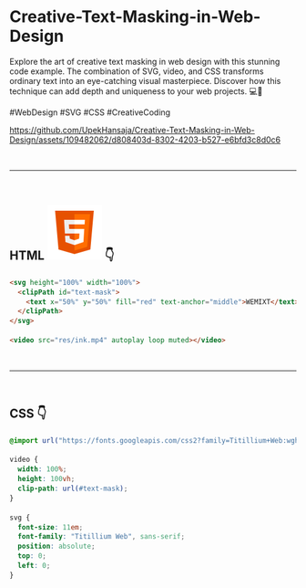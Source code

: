 # Creative-Text-Masking-in-Web-Design

Explore the art of creative text masking in web design with this stunning code example. The combination of SVG, video, and CSS transforms ordinary text into an eye-catching visual masterpiece. Discover how this technique can add depth and uniqueness to your web projects. 💻🎨

#WebDesign #SVG #CSS #CreativeCoding

https://github.com/UpekHansaja/Creative-Text-Masking-in-Web-Design/assets/109482062/d808403d-8302-4203-b527-e6bfd3c8d0c6

<br/>
<hr>
<br/>

## HTML  <img src="./res/html.svg" alt="html" title="HTML5"/>  👇

```html
<svg height="100%" width="100%">
  <clipPath id="text-mask">
    <text x="50%" y="50%" fill="red" text-anchor="middle">WEMIXT</text>
  </clipPath>
</svg>

<video src="res/ink.mp4" autoplay loop muted></video>
```

<br/>
<hr>
<br/>

## CSS 👇

```css
@import url("https://fonts.googleapis.com/css2?family=Titillium+Web:wght@900&display=swap");

video {
  width: 100%;
  height: 100vh;
  clip-path: url(#text-mask);
}

svg {
  font-size: 11em;
  font-family: "Titillium Web", sans-serif;
  position: absolute;
  top: 0;
  left: 0;
}
```
